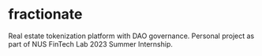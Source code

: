 # fractionate
Real estate tokenization platform with DAO governance. Personal project as part of NUS FinTech Lab 2023 Summer Internship.
